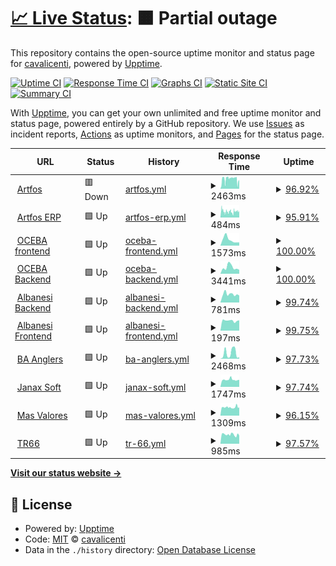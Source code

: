 # [📈 Live Status](https://cavalicenti.github.io/upptime): <!--live status--> **🟧 Partial outage**

This repository contains the open-source uptime monitor and status page for [cavalicenti](https://cavalicenti.github.io/upptime), powered by [Upptime](https://github.com/upptime/upptime).

[![Uptime CI](https://github.com/cavalicenti/upptime/workflows/Uptime%20CI/badge.svg)](https://github.com/cavalicenti/upptime/actions?query=workflow%3A%22Uptime+CI%22)
[![Response Time CI](https://github.com/cavalicenti/upptime/workflows/Response%20Time%20CI/badge.svg)](https://github.com/cavalicenti/upptime/actions?query=workflow%3A%22Response+Time+CI%22)
[![Graphs CI](https://github.com/cavalicenti/upptime/workflows/Graphs%20CI/badge.svg)](https://github.com/cavalicenti/upptime/actions?query=workflow%3A%22Graphs+CI%22)
[![Static Site CI](https://github.com/cavalicenti/upptime/workflows/Static%20Site%20CI/badge.svg)](https://github.com/cavalicenti/upptime/actions?query=workflow%3A%22Static+Site+CI%22)
[![Summary CI](https://github.com/cavalicenti/upptime/workflows/Summary%20CI/badge.svg)](https://github.com/cavalicenti/upptime/actions?query=workflow%3A%22Summary+CI%22)

With [Upptime](https://upptime.js.org), you can get your own unlimited and free uptime monitor and status page, powered entirely by a GitHub repository. We use [Issues](https://github.com/cavalicenti/upptime/issues) as incident reports, [Actions](https://github.com/cavalicenti/upptime/actions) as uptime monitors, and [Pages](https://cavalicenti.github.io/upptime) for the status page.

<!--start: status pages-->
<!-- This summary is generated by Upptime (https://github.com/upptime/upptime) -->
<!-- Do not edit this manually, your changes will be overwritten -->
<!-- prettier-ignore -->
| URL | Status | History | Response Time | Uptime |
| --- | ------ | ------- | ------------- | ------ |
| <img alt="" src="https://favicons.githubusercontent.com/www.artfos.com.ar" height="13"> [Artfos](https://www.artfos.com.ar) | 🟥 Down | [artfos.yml](https://github.com/cavalicenti/upptime/commits/HEAD/history/artfos.yml) | <details><summary><img alt="Response time graph" src="./graphs/artfos/response-time-week.png" height="20"> 2463ms</summary><br><a href="https://cavalicenti.github.io/upptime/history/artfos"><img alt="Response time 2346" src="https://img.shields.io/endpoint?url=https%3A%2F%2Fraw.githubusercontent.com%2Fcavalicenti%2Fupptime%2FHEAD%2Fapi%2Fartfos%2Fresponse-time.json"></a><br><a href="https://cavalicenti.github.io/upptime/history/artfos"><img alt="24-hour response time 1849" src="https://img.shields.io/endpoint?url=https%3A%2F%2Fraw.githubusercontent.com%2Fcavalicenti%2Fupptime%2FHEAD%2Fapi%2Fartfos%2Fresponse-time-day.json"></a><br><a href="https://cavalicenti.github.io/upptime/history/artfos"><img alt="7-day response time 2463" src="https://img.shields.io/endpoint?url=https%3A%2F%2Fraw.githubusercontent.com%2Fcavalicenti%2Fupptime%2FHEAD%2Fapi%2Fartfos%2Fresponse-time-week.json"></a><br><a href="https://cavalicenti.github.io/upptime/history/artfos"><img alt="30-day response time 2324" src="https://img.shields.io/endpoint?url=https%3A%2F%2Fraw.githubusercontent.com%2Fcavalicenti%2Fupptime%2FHEAD%2Fapi%2Fartfos%2Fresponse-time-month.json"></a><br><a href="https://cavalicenti.github.io/upptime/history/artfos"><img alt="1-year response time 2346" src="https://img.shields.io/endpoint?url=https%3A%2F%2Fraw.githubusercontent.com%2Fcavalicenti%2Fupptime%2FHEAD%2Fapi%2Fartfos%2Fresponse-time-year.json"></a></details> | <details><summary><a href="https://cavalicenti.github.io/upptime/history/artfos">96.92%</a></summary><a href="https://cavalicenti.github.io/upptime/history/artfos"><img alt="All-time uptime 98.90%" src="https://img.shields.io/endpoint?url=https%3A%2F%2Fraw.githubusercontent.com%2Fcavalicenti%2Fupptime%2FHEAD%2Fapi%2Fartfos%2Fuptime.json"></a><br><a href="https://cavalicenti.github.io/upptime/history/artfos"><img alt="24-hour uptime 97.52%" src="https://img.shields.io/endpoint?url=https%3A%2F%2Fraw.githubusercontent.com%2Fcavalicenti%2Fupptime%2FHEAD%2Fapi%2Fartfos%2Fuptime-day.json"></a><br><a href="https://cavalicenti.github.io/upptime/history/artfos"><img alt="7-day uptime 96.92%" src="https://img.shields.io/endpoint?url=https%3A%2F%2Fraw.githubusercontent.com%2Fcavalicenti%2Fupptime%2FHEAD%2Fapi%2Fartfos%2Fuptime-week.json"></a><br><a href="https://cavalicenti.github.io/upptime/history/artfos"><img alt="30-day uptime 97.97%" src="https://img.shields.io/endpoint?url=https%3A%2F%2Fraw.githubusercontent.com%2Fcavalicenti%2Fupptime%2FHEAD%2Fapi%2Fartfos%2Fuptime-month.json"></a><br><a href="https://cavalicenti.github.io/upptime/history/artfos"><img alt="1-year uptime 98.90%" src="https://img.shields.io/endpoint?url=https%3A%2F%2Fraw.githubusercontent.com%2Fcavalicenti%2Fupptime%2FHEAD%2Fapi%2Fartfos%2Fuptime-year.json"></a></details>
| <img alt="" src="https://favicons.githubusercontent.com/intranet.artfos.com.ar" height="13"> [Artfos ERP](https://intranet.artfos.com.ar/equipo/) | 🟩 Up | [artfos-erp.yml](https://github.com/cavalicenti/upptime/commits/HEAD/history/artfos-erp.yml) | <details><summary><img alt="Response time graph" src="./graphs/artfos-erp/response-time-week.png" height="20"> 484ms</summary><br><a href="https://cavalicenti.github.io/upptime/history/artfos-erp"><img alt="Response time 656" src="https://img.shields.io/endpoint?url=https%3A%2F%2Fraw.githubusercontent.com%2Fcavalicenti%2Fupptime%2FHEAD%2Fapi%2Fartfos-erp%2Fresponse-time.json"></a><br><a href="https://cavalicenti.github.io/upptime/history/artfos-erp"><img alt="24-hour response time 547" src="https://img.shields.io/endpoint?url=https%3A%2F%2Fraw.githubusercontent.com%2Fcavalicenti%2Fupptime%2FHEAD%2Fapi%2Fartfos-erp%2Fresponse-time-day.json"></a><br><a href="https://cavalicenti.github.io/upptime/history/artfos-erp"><img alt="7-day response time 484" src="https://img.shields.io/endpoint?url=https%3A%2F%2Fraw.githubusercontent.com%2Fcavalicenti%2Fupptime%2FHEAD%2Fapi%2Fartfos-erp%2Fresponse-time-week.json"></a><br><a href="https://cavalicenti.github.io/upptime/history/artfos-erp"><img alt="30-day response time 639" src="https://img.shields.io/endpoint?url=https%3A%2F%2Fraw.githubusercontent.com%2Fcavalicenti%2Fupptime%2FHEAD%2Fapi%2Fartfos-erp%2Fresponse-time-month.json"></a><br><a href="https://cavalicenti.github.io/upptime/history/artfos-erp"><img alt="1-year response time 656" src="https://img.shields.io/endpoint?url=https%3A%2F%2Fraw.githubusercontent.com%2Fcavalicenti%2Fupptime%2FHEAD%2Fapi%2Fartfos-erp%2Fresponse-time-year.json"></a></details> | <details><summary><a href="https://cavalicenti.github.io/upptime/history/artfos-erp">95.91%</a></summary><a href="https://cavalicenti.github.io/upptime/history/artfos-erp"><img alt="All-time uptime 98.75%" src="https://img.shields.io/endpoint?url=https%3A%2F%2Fraw.githubusercontent.com%2Fcavalicenti%2Fupptime%2FHEAD%2Fapi%2Fartfos-erp%2Fuptime.json"></a><br><a href="https://cavalicenti.github.io/upptime/history/artfos-erp"><img alt="24-hour uptime 96.79%" src="https://img.shields.io/endpoint?url=https%3A%2F%2Fraw.githubusercontent.com%2Fcavalicenti%2Fupptime%2FHEAD%2Fapi%2Fartfos-erp%2Fuptime-day.json"></a><br><a href="https://cavalicenti.github.io/upptime/history/artfos-erp"><img alt="7-day uptime 95.91%" src="https://img.shields.io/endpoint?url=https%3A%2F%2Fraw.githubusercontent.com%2Fcavalicenti%2Fupptime%2FHEAD%2Fapi%2Fartfos-erp%2Fuptime-week.json"></a><br><a href="https://cavalicenti.github.io/upptime/history/artfos-erp"><img alt="30-day uptime 97.72%" src="https://img.shields.io/endpoint?url=https%3A%2F%2Fraw.githubusercontent.com%2Fcavalicenti%2Fupptime%2FHEAD%2Fapi%2Fartfos-erp%2Fuptime-month.json"></a><br><a href="https://cavalicenti.github.io/upptime/history/artfos-erp"><img alt="1-year uptime 98.75%" src="https://img.shields.io/endpoint?url=https%3A%2F%2Fraw.githubusercontent.com%2Fcavalicenti%2Fupptime%2FHEAD%2Fapi%2Fartfos-erp%2Fuptime-year.json"></a></details>
| <img alt="" src="https://favicons.githubusercontent.com/conreg-fe.oceba.gba.gov.ar" height="13"> [OCEBA frontend](https://conreg-fe.oceba.gba.gov.ar) | 🟩 Up | [oceba-frontend.yml](https://github.com/cavalicenti/upptime/commits/HEAD/history/oceba-frontend.yml) | <details><summary><img alt="Response time graph" src="./graphs/oceba-frontend/response-time-week.png" height="20"> 1573ms</summary><br><a href="https://cavalicenti.github.io/upptime/history/oceba-frontend"><img alt="Response time 1501" src="https://img.shields.io/endpoint?url=https%3A%2F%2Fraw.githubusercontent.com%2Fcavalicenti%2Fupptime%2FHEAD%2Fapi%2Foceba-frontend%2Fresponse-time.json"></a><br><a href="https://cavalicenti.github.io/upptime/history/oceba-frontend"><img alt="24-hour response time 863" src="https://img.shields.io/endpoint?url=https%3A%2F%2Fraw.githubusercontent.com%2Fcavalicenti%2Fupptime%2FHEAD%2Fapi%2Foceba-frontend%2Fresponse-time-day.json"></a><br><a href="https://cavalicenti.github.io/upptime/history/oceba-frontend"><img alt="7-day response time 1573" src="https://img.shields.io/endpoint?url=https%3A%2F%2Fraw.githubusercontent.com%2Fcavalicenti%2Fupptime%2FHEAD%2Fapi%2Foceba-frontend%2Fresponse-time-week.json"></a><br><a href="https://cavalicenti.github.io/upptime/history/oceba-frontend"><img alt="30-day response time 2011" src="https://img.shields.io/endpoint?url=https%3A%2F%2Fraw.githubusercontent.com%2Fcavalicenti%2Fupptime%2FHEAD%2Fapi%2Foceba-frontend%2Fresponse-time-month.json"></a><br><a href="https://cavalicenti.github.io/upptime/history/oceba-frontend"><img alt="1-year response time 1501" src="https://img.shields.io/endpoint?url=https%3A%2F%2Fraw.githubusercontent.com%2Fcavalicenti%2Fupptime%2FHEAD%2Fapi%2Foceba-frontend%2Fresponse-time-year.json"></a></details> | <details><summary><a href="https://cavalicenti.github.io/upptime/history/oceba-frontend">100.00%</a></summary><a href="https://cavalicenti.github.io/upptime/history/oceba-frontend"><img alt="All-time uptime 99.79%" src="https://img.shields.io/endpoint?url=https%3A%2F%2Fraw.githubusercontent.com%2Fcavalicenti%2Fupptime%2FHEAD%2Fapi%2Foceba-frontend%2Fuptime.json"></a><br><a href="https://cavalicenti.github.io/upptime/history/oceba-frontend"><img alt="24-hour uptime 100.00%" src="https://img.shields.io/endpoint?url=https%3A%2F%2Fraw.githubusercontent.com%2Fcavalicenti%2Fupptime%2FHEAD%2Fapi%2Foceba-frontend%2Fuptime-day.json"></a><br><a href="https://cavalicenti.github.io/upptime/history/oceba-frontend"><img alt="7-day uptime 100.00%" src="https://img.shields.io/endpoint?url=https%3A%2F%2Fraw.githubusercontent.com%2Fcavalicenti%2Fupptime%2FHEAD%2Fapi%2Foceba-frontend%2Fuptime-week.json"></a><br><a href="https://cavalicenti.github.io/upptime/history/oceba-frontend"><img alt="30-day uptime 99.60%" src="https://img.shields.io/endpoint?url=https%3A%2F%2Fraw.githubusercontent.com%2Fcavalicenti%2Fupptime%2FHEAD%2Fapi%2Foceba-frontend%2Fuptime-month.json"></a><br><a href="https://cavalicenti.github.io/upptime/history/oceba-frontend"><img alt="1-year uptime 99.79%" src="https://img.shields.io/endpoint?url=https%3A%2F%2Fraw.githubusercontent.com%2Fcavalicenti%2Fupptime%2FHEAD%2Fapi%2Foceba-frontend%2Fuptime-year.json"></a></details>
| <img alt="" src="https://favicons.githubusercontent.com/conreg-be.oceba.gba.gov.ar" height="13"> [OCEBA Backend](https://conreg-be.oceba.gba.gov.ar) | 🟩 Up | [oceba-backend.yml](https://github.com/cavalicenti/upptime/commits/HEAD/history/oceba-backend.yml) | <details><summary><img alt="Response time graph" src="./graphs/oceba-backend/response-time-week.png" height="20"> 3441ms</summary><br><a href="https://cavalicenti.github.io/upptime/history/oceba-backend"><img alt="Response time 2295" src="https://img.shields.io/endpoint?url=https%3A%2F%2Fraw.githubusercontent.com%2Fcavalicenti%2Fupptime%2FHEAD%2Fapi%2Foceba-backend%2Fresponse-time.json"></a><br><a href="https://cavalicenti.github.io/upptime/history/oceba-backend"><img alt="24-hour response time 2160" src="https://img.shields.io/endpoint?url=https%3A%2F%2Fraw.githubusercontent.com%2Fcavalicenti%2Fupptime%2FHEAD%2Fapi%2Foceba-backend%2Fresponse-time-day.json"></a><br><a href="https://cavalicenti.github.io/upptime/history/oceba-backend"><img alt="7-day response time 3441" src="https://img.shields.io/endpoint?url=https%3A%2F%2Fraw.githubusercontent.com%2Fcavalicenti%2Fupptime%2FHEAD%2Fapi%2Foceba-backend%2Fresponse-time-week.json"></a><br><a href="https://cavalicenti.github.io/upptime/history/oceba-backend"><img alt="30-day response time 2874" src="https://img.shields.io/endpoint?url=https%3A%2F%2Fraw.githubusercontent.com%2Fcavalicenti%2Fupptime%2FHEAD%2Fapi%2Foceba-backend%2Fresponse-time-month.json"></a><br><a href="https://cavalicenti.github.io/upptime/history/oceba-backend"><img alt="1-year response time 2295" src="https://img.shields.io/endpoint?url=https%3A%2F%2Fraw.githubusercontent.com%2Fcavalicenti%2Fupptime%2FHEAD%2Fapi%2Foceba-backend%2Fresponse-time-year.json"></a></details> | <details><summary><a href="https://cavalicenti.github.io/upptime/history/oceba-backend">100.00%</a></summary><a href="https://cavalicenti.github.io/upptime/history/oceba-backend"><img alt="All-time uptime 99.77%" src="https://img.shields.io/endpoint?url=https%3A%2F%2Fraw.githubusercontent.com%2Fcavalicenti%2Fupptime%2FHEAD%2Fapi%2Foceba-backend%2Fuptime.json"></a><br><a href="https://cavalicenti.github.io/upptime/history/oceba-backend"><img alt="24-hour uptime 100.00%" src="https://img.shields.io/endpoint?url=https%3A%2F%2Fraw.githubusercontent.com%2Fcavalicenti%2Fupptime%2FHEAD%2Fapi%2Foceba-backend%2Fuptime-day.json"></a><br><a href="https://cavalicenti.github.io/upptime/history/oceba-backend"><img alt="7-day uptime 100.00%" src="https://img.shields.io/endpoint?url=https%3A%2F%2Fraw.githubusercontent.com%2Fcavalicenti%2Fupptime%2FHEAD%2Fapi%2Foceba-backend%2Fuptime-week.json"></a><br><a href="https://cavalicenti.github.io/upptime/history/oceba-backend"><img alt="30-day uptime 99.56%" src="https://img.shields.io/endpoint?url=https%3A%2F%2Fraw.githubusercontent.com%2Fcavalicenti%2Fupptime%2FHEAD%2Fapi%2Foceba-backend%2Fuptime-month.json"></a><br><a href="https://cavalicenti.github.io/upptime/history/oceba-backend"><img alt="1-year uptime 99.77%" src="https://img.shields.io/endpoint?url=https%3A%2F%2Fraw.githubusercontent.com%2Fcavalicenti%2Fupptime%2FHEAD%2Fapi%2Foceba-backend%2Fuptime-year.json"></a></details>
| <img alt="" src="https://favicons.githubusercontent.com/proveedores.albanesi.com.ar" height="13"> [Albanesi Backend](http://proveedores.albanesi.com.ar:8081/web/index.php/site/login) | 🟩 Up | [albanesi-backend.yml](https://github.com/cavalicenti/upptime/commits/HEAD/history/albanesi-backend.yml) | <details><summary><img alt="Response time graph" src="./graphs/albanesi-backend/response-time-week.png" height="20"> 781ms</summary><br><a href="https://cavalicenti.github.io/upptime/history/albanesi-backend"><img alt="Response time 751" src="https://img.shields.io/endpoint?url=https%3A%2F%2Fraw.githubusercontent.com%2Fcavalicenti%2Fupptime%2FHEAD%2Fapi%2Falbanesi-backend%2Fresponse-time.json"></a><br><a href="https://cavalicenti.github.io/upptime/history/albanesi-backend"><img alt="24-hour response time 659" src="https://img.shields.io/endpoint?url=https%3A%2F%2Fraw.githubusercontent.com%2Fcavalicenti%2Fupptime%2FHEAD%2Fapi%2Falbanesi-backend%2Fresponse-time-day.json"></a><br><a href="https://cavalicenti.github.io/upptime/history/albanesi-backend"><img alt="7-day response time 781" src="https://img.shields.io/endpoint?url=https%3A%2F%2Fraw.githubusercontent.com%2Fcavalicenti%2Fupptime%2FHEAD%2Fapi%2Falbanesi-backend%2Fresponse-time-week.json"></a><br><a href="https://cavalicenti.github.io/upptime/history/albanesi-backend"><img alt="30-day response time 753" src="https://img.shields.io/endpoint?url=https%3A%2F%2Fraw.githubusercontent.com%2Fcavalicenti%2Fupptime%2FHEAD%2Fapi%2Falbanesi-backend%2Fresponse-time-month.json"></a><br><a href="https://cavalicenti.github.io/upptime/history/albanesi-backend"><img alt="1-year response time 751" src="https://img.shields.io/endpoint?url=https%3A%2F%2Fraw.githubusercontent.com%2Fcavalicenti%2Fupptime%2FHEAD%2Fapi%2Falbanesi-backend%2Fresponse-time-year.json"></a></details> | <details><summary><a href="https://cavalicenti.github.io/upptime/history/albanesi-backend">99.74%</a></summary><a href="https://cavalicenti.github.io/upptime/history/albanesi-backend"><img alt="All-time uptime 99.92%" src="https://img.shields.io/endpoint?url=https%3A%2F%2Fraw.githubusercontent.com%2Fcavalicenti%2Fupptime%2FHEAD%2Fapi%2Falbanesi-backend%2Fuptime.json"></a><br><a href="https://cavalicenti.github.io/upptime/history/albanesi-backend"><img alt="24-hour uptime 100.00%" src="https://img.shields.io/endpoint?url=https%3A%2F%2Fraw.githubusercontent.com%2Fcavalicenti%2Fupptime%2FHEAD%2Fapi%2Falbanesi-backend%2Fuptime-day.json"></a><br><a href="https://cavalicenti.github.io/upptime/history/albanesi-backend"><img alt="7-day uptime 99.74%" src="https://img.shields.io/endpoint?url=https%3A%2F%2Fraw.githubusercontent.com%2Fcavalicenti%2Fupptime%2FHEAD%2Fapi%2Falbanesi-backend%2Fuptime-week.json"></a><br><a href="https://cavalicenti.github.io/upptime/history/albanesi-backend"><img alt="30-day uptime 99.85%" src="https://img.shields.io/endpoint?url=https%3A%2F%2Fraw.githubusercontent.com%2Fcavalicenti%2Fupptime%2FHEAD%2Fapi%2Falbanesi-backend%2Fuptime-month.json"></a><br><a href="https://cavalicenti.github.io/upptime/history/albanesi-backend"><img alt="1-year uptime 99.92%" src="https://img.shields.io/endpoint?url=https%3A%2F%2Fraw.githubusercontent.com%2Fcavalicenti%2Fupptime%2FHEAD%2Fapi%2Falbanesi-backend%2Fuptime-year.json"></a></details>
| <img alt="" src="https://favicons.githubusercontent.com/proveedores.albanesi.com.ar" height="13"> [Albanesi Frontend](http://proveedores.albanesi.com.ar:8081) | 🟩 Up | [albanesi-frontend.yml](https://github.com/cavalicenti/upptime/commits/HEAD/history/albanesi-frontend.yml) | <details><summary><img alt="Response time graph" src="./graphs/albanesi-frontend/response-time-week.png" height="20"> 197ms</summary><br><a href="https://cavalicenti.github.io/upptime/history/albanesi-frontend"><img alt="Response time 468" src="https://img.shields.io/endpoint?url=https%3A%2F%2Fraw.githubusercontent.com%2Fcavalicenti%2Fupptime%2FHEAD%2Fapi%2Falbanesi-frontend%2Fresponse-time.json"></a><br><a href="https://cavalicenti.github.io/upptime/history/albanesi-frontend"><img alt="24-hour response time 204" src="https://img.shields.io/endpoint?url=https%3A%2F%2Fraw.githubusercontent.com%2Fcavalicenti%2Fupptime%2FHEAD%2Fapi%2Falbanesi-frontend%2Fresponse-time-day.json"></a><br><a href="https://cavalicenti.github.io/upptime/history/albanesi-frontend"><img alt="7-day response time 197" src="https://img.shields.io/endpoint?url=https%3A%2F%2Fraw.githubusercontent.com%2Fcavalicenti%2Fupptime%2FHEAD%2Fapi%2Falbanesi-frontend%2Fresponse-time-week.json"></a><br><a href="https://cavalicenti.github.io/upptime/history/albanesi-frontend"><img alt="30-day response time 739" src="https://img.shields.io/endpoint?url=https%3A%2F%2Fraw.githubusercontent.com%2Fcavalicenti%2Fupptime%2FHEAD%2Fapi%2Falbanesi-frontend%2Fresponse-time-month.json"></a><br><a href="https://cavalicenti.github.io/upptime/history/albanesi-frontend"><img alt="1-year response time 468" src="https://img.shields.io/endpoint?url=https%3A%2F%2Fraw.githubusercontent.com%2Fcavalicenti%2Fupptime%2FHEAD%2Fapi%2Falbanesi-frontend%2Fresponse-time-year.json"></a></details> | <details><summary><a href="https://cavalicenti.github.io/upptime/history/albanesi-frontend">99.75%</a></summary><a href="https://cavalicenti.github.io/upptime/history/albanesi-frontend"><img alt="All-time uptime 99.94%" src="https://img.shields.io/endpoint?url=https%3A%2F%2Fraw.githubusercontent.com%2Fcavalicenti%2Fupptime%2FHEAD%2Fapi%2Falbanesi-frontend%2Fuptime.json"></a><br><a href="https://cavalicenti.github.io/upptime/history/albanesi-frontend"><img alt="24-hour uptime 100.00%" src="https://img.shields.io/endpoint?url=https%3A%2F%2Fraw.githubusercontent.com%2Fcavalicenti%2Fupptime%2FHEAD%2Fapi%2Falbanesi-frontend%2Fuptime-day.json"></a><br><a href="https://cavalicenti.github.io/upptime/history/albanesi-frontend"><img alt="7-day uptime 99.75%" src="https://img.shields.io/endpoint?url=https%3A%2F%2Fraw.githubusercontent.com%2Fcavalicenti%2Fupptime%2FHEAD%2Fapi%2Falbanesi-frontend%2Fuptime-week.json"></a><br><a href="https://cavalicenti.github.io/upptime/history/albanesi-frontend"><img alt="30-day uptime 99.88%" src="https://img.shields.io/endpoint?url=https%3A%2F%2Fraw.githubusercontent.com%2Fcavalicenti%2Fupptime%2FHEAD%2Fapi%2Falbanesi-frontend%2Fuptime-month.json"></a><br><a href="https://cavalicenti.github.io/upptime/history/albanesi-frontend"><img alt="1-year uptime 99.94%" src="https://img.shields.io/endpoint?url=https%3A%2F%2Fraw.githubusercontent.com%2Fcavalicenti%2Fupptime%2FHEAD%2Fapi%2Falbanesi-frontend%2Fuptime-year.json"></a></details>
| <img alt="" src="https://favicons.githubusercontent.com/www.buenosairesanglers.com" height="13"> [BA Anglers](https://www.buenosairesanglers.com/) | 🟩 Up | [ba-anglers.yml](https://github.com/cavalicenti/upptime/commits/HEAD/history/ba-anglers.yml) | <details><summary><img alt="Response time graph" src="./graphs/ba-anglers/response-time-week.png" height="20"> 2468ms</summary><br><a href="https://cavalicenti.github.io/upptime/history/ba-anglers"><img alt="Response time 3063" src="https://img.shields.io/endpoint?url=https%3A%2F%2Fraw.githubusercontent.com%2Fcavalicenti%2Fupptime%2FHEAD%2Fapi%2Fba-anglers%2Fresponse-time.json"></a><br><a href="https://cavalicenti.github.io/upptime/history/ba-anglers"><img alt="24-hour response time 665" src="https://img.shields.io/endpoint?url=https%3A%2F%2Fraw.githubusercontent.com%2Fcavalicenti%2Fupptime%2FHEAD%2Fapi%2Fba-anglers%2Fresponse-time-day.json"></a><br><a href="https://cavalicenti.github.io/upptime/history/ba-anglers"><img alt="7-day response time 2468" src="https://img.shields.io/endpoint?url=https%3A%2F%2Fraw.githubusercontent.com%2Fcavalicenti%2Fupptime%2FHEAD%2Fapi%2Fba-anglers%2Fresponse-time-week.json"></a><br><a href="https://cavalicenti.github.io/upptime/history/ba-anglers"><img alt="30-day response time 2822" src="https://img.shields.io/endpoint?url=https%3A%2F%2Fraw.githubusercontent.com%2Fcavalicenti%2Fupptime%2FHEAD%2Fapi%2Fba-anglers%2Fresponse-time-month.json"></a><br><a href="https://cavalicenti.github.io/upptime/history/ba-anglers"><img alt="1-year response time 3063" src="https://img.shields.io/endpoint?url=https%3A%2F%2Fraw.githubusercontent.com%2Fcavalicenti%2Fupptime%2FHEAD%2Fapi%2Fba-anglers%2Fresponse-time-year.json"></a></details> | <details><summary><a href="https://cavalicenti.github.io/upptime/history/ba-anglers">97.73%</a></summary><a href="https://cavalicenti.github.io/upptime/history/ba-anglers"><img alt="All-time uptime 99.01%" src="https://img.shields.io/endpoint?url=https%3A%2F%2Fraw.githubusercontent.com%2Fcavalicenti%2Fupptime%2FHEAD%2Fapi%2Fba-anglers%2Fuptime.json"></a><br><a href="https://cavalicenti.github.io/upptime/history/ba-anglers"><img alt="24-hour uptime 100.00%" src="https://img.shields.io/endpoint?url=https%3A%2F%2Fraw.githubusercontent.com%2Fcavalicenti%2Fupptime%2FHEAD%2Fapi%2Fba-anglers%2Fuptime-day.json"></a><br><a href="https://cavalicenti.github.io/upptime/history/ba-anglers"><img alt="7-day uptime 97.73%" src="https://img.shields.io/endpoint?url=https%3A%2F%2Fraw.githubusercontent.com%2Fcavalicenti%2Fupptime%2FHEAD%2Fapi%2Fba-anglers%2Fuptime-week.json"></a><br><a href="https://cavalicenti.github.io/upptime/history/ba-anglers"><img alt="30-day uptime 98.22%" src="https://img.shields.io/endpoint?url=https%3A%2F%2Fraw.githubusercontent.com%2Fcavalicenti%2Fupptime%2FHEAD%2Fapi%2Fba-anglers%2Fuptime-month.json"></a><br><a href="https://cavalicenti.github.io/upptime/history/ba-anglers"><img alt="1-year uptime 99.01%" src="https://img.shields.io/endpoint?url=https%3A%2F%2Fraw.githubusercontent.com%2Fcavalicenti%2Fupptime%2FHEAD%2Fapi%2Fba-anglers%2Fuptime-year.json"></a></details>
| <img alt="" src="https://favicons.githubusercontent.com/www.janaxsoftware.com.ar" height="13"> [Janax Soft](https://www.janaxsoftware.com.ar/) | 🟩 Up | [janax-soft.yml](https://github.com/cavalicenti/upptime/commits/HEAD/history/janax-soft.yml) | <details><summary><img alt="Response time graph" src="./graphs/janax-soft/response-time-week.png" height="20"> 1747ms</summary><br><a href="https://cavalicenti.github.io/upptime/history/janax-soft"><img alt="Response time 1755" src="https://img.shields.io/endpoint?url=https%3A%2F%2Fraw.githubusercontent.com%2Fcavalicenti%2Fupptime%2FHEAD%2Fapi%2Fjanax-soft%2Fresponse-time.json"></a><br><a href="https://cavalicenti.github.io/upptime/history/janax-soft"><img alt="24-hour response time 1881" src="https://img.shields.io/endpoint?url=https%3A%2F%2Fraw.githubusercontent.com%2Fcavalicenti%2Fupptime%2FHEAD%2Fapi%2Fjanax-soft%2Fresponse-time-day.json"></a><br><a href="https://cavalicenti.github.io/upptime/history/janax-soft"><img alt="7-day response time 1747" src="https://img.shields.io/endpoint?url=https%3A%2F%2Fraw.githubusercontent.com%2Fcavalicenti%2Fupptime%2FHEAD%2Fapi%2Fjanax-soft%2Fresponse-time-week.json"></a><br><a href="https://cavalicenti.github.io/upptime/history/janax-soft"><img alt="30-day response time 1887" src="https://img.shields.io/endpoint?url=https%3A%2F%2Fraw.githubusercontent.com%2Fcavalicenti%2Fupptime%2FHEAD%2Fapi%2Fjanax-soft%2Fresponse-time-month.json"></a><br><a href="https://cavalicenti.github.io/upptime/history/janax-soft"><img alt="1-year response time 1755" src="https://img.shields.io/endpoint?url=https%3A%2F%2Fraw.githubusercontent.com%2Fcavalicenti%2Fupptime%2FHEAD%2Fapi%2Fjanax-soft%2Fresponse-time-year.json"></a></details> | <details><summary><a href="https://cavalicenti.github.io/upptime/history/janax-soft">97.74%</a></summary><a href="https://cavalicenti.github.io/upptime/history/janax-soft"><img alt="All-time uptime 98.94%" src="https://img.shields.io/endpoint?url=https%3A%2F%2Fraw.githubusercontent.com%2Fcavalicenti%2Fupptime%2FHEAD%2Fapi%2Fjanax-soft%2Fuptime.json"></a><br><a href="https://cavalicenti.github.io/upptime/history/janax-soft"><img alt="24-hour uptime 100.00%" src="https://img.shields.io/endpoint?url=https%3A%2F%2Fraw.githubusercontent.com%2Fcavalicenti%2Fupptime%2FHEAD%2Fapi%2Fjanax-soft%2Fuptime-day.json"></a><br><a href="https://cavalicenti.github.io/upptime/history/janax-soft"><img alt="7-day uptime 97.74%" src="https://img.shields.io/endpoint?url=https%3A%2F%2Fraw.githubusercontent.com%2Fcavalicenti%2Fupptime%2FHEAD%2Fapi%2Fjanax-soft%2Fuptime-week.json"></a><br><a href="https://cavalicenti.github.io/upptime/history/janax-soft"><img alt="30-day uptime 98.11%" src="https://img.shields.io/endpoint?url=https%3A%2F%2Fraw.githubusercontent.com%2Fcavalicenti%2Fupptime%2FHEAD%2Fapi%2Fjanax-soft%2Fuptime-month.json"></a><br><a href="https://cavalicenti.github.io/upptime/history/janax-soft"><img alt="1-year uptime 98.94%" src="https://img.shields.io/endpoint?url=https%3A%2F%2Fraw.githubusercontent.com%2Fcavalicenti%2Fupptime%2FHEAD%2Fapi%2Fjanax-soft%2Fuptime-year.json"></a></details>
| <img alt="" src="https://favicons.githubusercontent.com/www.masvalores.com.ar" height="13"> [Mas Valores](https://www.masvalores.com.ar/) | 🟩 Up | [mas-valores.yml](https://github.com/cavalicenti/upptime/commits/HEAD/history/mas-valores.yml) | <details><summary><img alt="Response time graph" src="./graphs/mas-valores/response-time-week.png" height="20"> 1309ms</summary><br><a href="https://cavalicenti.github.io/upptime/history/mas-valores"><img alt="Response time 1598" src="https://img.shields.io/endpoint?url=https%3A%2F%2Fraw.githubusercontent.com%2Fcavalicenti%2Fupptime%2FHEAD%2Fapi%2Fmas-valores%2Fresponse-time.json"></a><br><a href="https://cavalicenti.github.io/upptime/history/mas-valores"><img alt="24-hour response time 1379" src="https://img.shields.io/endpoint?url=https%3A%2F%2Fraw.githubusercontent.com%2Fcavalicenti%2Fupptime%2FHEAD%2Fapi%2Fmas-valores%2Fresponse-time-day.json"></a><br><a href="https://cavalicenti.github.io/upptime/history/mas-valores"><img alt="7-day response time 1309" src="https://img.shields.io/endpoint?url=https%3A%2F%2Fraw.githubusercontent.com%2Fcavalicenti%2Fupptime%2FHEAD%2Fapi%2Fmas-valores%2Fresponse-time-week.json"></a><br><a href="https://cavalicenti.github.io/upptime/history/mas-valores"><img alt="30-day response time 1651" src="https://img.shields.io/endpoint?url=https%3A%2F%2Fraw.githubusercontent.com%2Fcavalicenti%2Fupptime%2FHEAD%2Fapi%2Fmas-valores%2Fresponse-time-month.json"></a><br><a href="https://cavalicenti.github.io/upptime/history/mas-valores"><img alt="1-year response time 1598" src="https://img.shields.io/endpoint?url=https%3A%2F%2Fraw.githubusercontent.com%2Fcavalicenti%2Fupptime%2FHEAD%2Fapi%2Fmas-valores%2Fresponse-time-year.json"></a></details> | <details><summary><a href="https://cavalicenti.github.io/upptime/history/mas-valores">96.15%</a></summary><a href="https://cavalicenti.github.io/upptime/history/mas-valores"><img alt="All-time uptime 98.81%" src="https://img.shields.io/endpoint?url=https%3A%2F%2Fraw.githubusercontent.com%2Fcavalicenti%2Fupptime%2FHEAD%2Fapi%2Fmas-valores%2Fuptime.json"></a><br><a href="https://cavalicenti.github.io/upptime/history/mas-valores"><img alt="24-hour uptime 92.01%" src="https://img.shields.io/endpoint?url=https%3A%2F%2Fraw.githubusercontent.com%2Fcavalicenti%2Fupptime%2FHEAD%2Fapi%2Fmas-valores%2Fuptime-day.json"></a><br><a href="https://cavalicenti.github.io/upptime/history/mas-valores"><img alt="7-day uptime 96.15%" src="https://img.shields.io/endpoint?url=https%3A%2F%2Fraw.githubusercontent.com%2Fcavalicenti%2Fupptime%2FHEAD%2Fapi%2Fmas-valores%2Fuptime-week.json"></a><br><a href="https://cavalicenti.github.io/upptime/history/mas-valores"><img alt="30-day uptime 97.82%" src="https://img.shields.io/endpoint?url=https%3A%2F%2Fraw.githubusercontent.com%2Fcavalicenti%2Fupptime%2FHEAD%2Fapi%2Fmas-valores%2Fuptime-month.json"></a><br><a href="https://cavalicenti.github.io/upptime/history/mas-valores"><img alt="1-year uptime 98.81%" src="https://img.shields.io/endpoint?url=https%3A%2F%2Fraw.githubusercontent.com%2Fcavalicenti%2Fupptime%2FHEAD%2Fapi%2Fmas-valores%2Fuptime-year.json"></a></details>
| <img alt="" src="https://favicons.githubusercontent.com/www.transportesruta66.com.ar" height="13"> [TR66](https://www.transportesruta66.com.ar/) | 🟩 Up | [tr-66.yml](https://github.com/cavalicenti/upptime/commits/HEAD/history/tr-66.yml) | <details><summary><img alt="Response time graph" src="./graphs/tr-66/response-time-week.png" height="20"> 985ms</summary><br><a href="https://cavalicenti.github.io/upptime/history/tr-66"><img alt="Response time 1080" src="https://img.shields.io/endpoint?url=https%3A%2F%2Fraw.githubusercontent.com%2Fcavalicenti%2Fupptime%2FHEAD%2Fapi%2Ftr-66%2Fresponse-time.json"></a><br><a href="https://cavalicenti.github.io/upptime/history/tr-66"><img alt="24-hour response time 900" src="https://img.shields.io/endpoint?url=https%3A%2F%2Fraw.githubusercontent.com%2Fcavalicenti%2Fupptime%2FHEAD%2Fapi%2Ftr-66%2Fresponse-time-day.json"></a><br><a href="https://cavalicenti.github.io/upptime/history/tr-66"><img alt="7-day response time 985" src="https://img.shields.io/endpoint?url=https%3A%2F%2Fraw.githubusercontent.com%2Fcavalicenti%2Fupptime%2FHEAD%2Fapi%2Ftr-66%2Fresponse-time-week.json"></a><br><a href="https://cavalicenti.github.io/upptime/history/tr-66"><img alt="30-day response time 1074" src="https://img.shields.io/endpoint?url=https%3A%2F%2Fraw.githubusercontent.com%2Fcavalicenti%2Fupptime%2FHEAD%2Fapi%2Ftr-66%2Fresponse-time-month.json"></a><br><a href="https://cavalicenti.github.io/upptime/history/tr-66"><img alt="1-year response time 1080" src="https://img.shields.io/endpoint?url=https%3A%2F%2Fraw.githubusercontent.com%2Fcavalicenti%2Fupptime%2FHEAD%2Fapi%2Ftr-66%2Fresponse-time-year.json"></a></details> | <details><summary><a href="https://cavalicenti.github.io/upptime/history/tr-66">97.57%</a></summary><a href="https://cavalicenti.github.io/upptime/history/tr-66"><img alt="All-time uptime 98.97%" src="https://img.shields.io/endpoint?url=https%3A%2F%2Fraw.githubusercontent.com%2Fcavalicenti%2Fupptime%2FHEAD%2Fapi%2Ftr-66%2Fuptime.json"></a><br><a href="https://cavalicenti.github.io/upptime/history/tr-66"><img alt="24-hour uptime 100.00%" src="https://img.shields.io/endpoint?url=https%3A%2F%2Fraw.githubusercontent.com%2Fcavalicenti%2Fupptime%2FHEAD%2Fapi%2Ftr-66%2Fuptime-day.json"></a><br><a href="https://cavalicenti.github.io/upptime/history/tr-66"><img alt="7-day uptime 97.57%" src="https://img.shields.io/endpoint?url=https%3A%2F%2Fraw.githubusercontent.com%2Fcavalicenti%2Fupptime%2FHEAD%2Fapi%2Ftr-66%2Fuptime-week.json"></a><br><a href="https://cavalicenti.github.io/upptime/history/tr-66"><img alt="30-day uptime 98.06%" src="https://img.shields.io/endpoint?url=https%3A%2F%2Fraw.githubusercontent.com%2Fcavalicenti%2Fupptime%2FHEAD%2Fapi%2Ftr-66%2Fuptime-month.json"></a><br><a href="https://cavalicenti.github.io/upptime/history/tr-66"><img alt="1-year uptime 98.97%" src="https://img.shields.io/endpoint?url=https%3A%2F%2Fraw.githubusercontent.com%2Fcavalicenti%2Fupptime%2FHEAD%2Fapi%2Ftr-66%2Fuptime-year.json"></a></details>

<!--end: status pages-->

[**Visit our status website →**](https://cavalicenti.github.io/upptime)

## 📄 License

- Powered by: [Upptime](https://github.com/upptime/upptime)
- Code: [MIT](./LICENSE) © [cavalicenti](https://cavalicenti.github.io/upptime)
- Data in the `./history` directory: [Open Database License](https://opendatacommons.org/licenses/odbl/1-0/)
